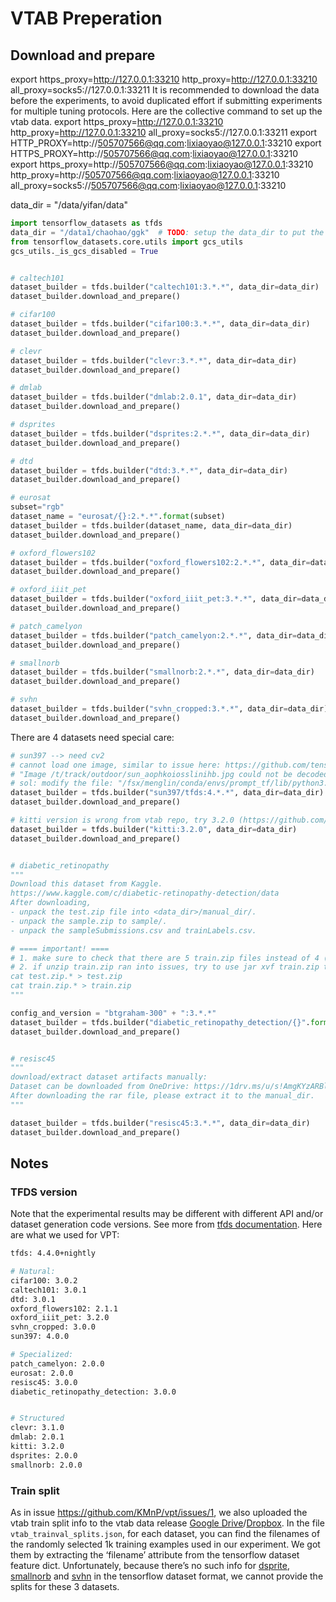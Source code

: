 # VTAB Preperation

## Download and prepare
export https_proxy=http://127.0.0.1:33210 http_proxy=http://127.0.0.1:33210 all_proxy=socks5://127.0.0.1:33211
It is recommended to download the data before the experiments, to avoid duplicated effort if submitting experiments for multiple tuning protocols. Here are the collective command to set up the vtab data. 
export https_proxy=http://127.0.0.1:33210 http_proxy=http://127.0.0.1:33210 all_proxy=socks5://127.0.0.1:33211
export HTTP_PROXY=http://505707566@qq.com:lixiaoyao@127.0.0.1:33210
export HTTPS_PROXY=http://505707566@qq.com:lixiaoyao@127.0.0.1:33210
export https_proxy=http://505707566@qq.com:lixiaoyao@127.0.0.1:33210 http_proxy=http://505707566@qq.com:lixiaoyao@127.0.0.1:33210 all_proxy=socks5://505707566@qq.com:lixiaoyao@127.0.0.1:33210

data_dir = "/data/yifan/data" 
```python
import tensorflow_datasets as tfds
data_dir = "/data1/chaohao/ggk"  # TODO: setup the data_dir to put the the data to, the DATA.DATAPATH value in config
from tensorflow_datasets.core.utils import gcs_utils
gcs_utils._is_gcs_disabled = True


# caltech101
dataset_builder = tfds.builder("caltech101:3.*.*", data_dir=data_dir)
dataset_builder.download_and_prepare()

# cifar100
dataset_builder = tfds.builder("cifar100:3.*.*", data_dir=data_dir)
dataset_builder.download_and_prepare()

# clevr
dataset_builder = tfds.builder("clevr:3.*.*", data_dir=data_dir)
dataset_builder.download_and_prepare()

# dmlab
dataset_builder = tfds.builder("dmlab:2.0.1", data_dir=data_dir)
dataset_builder.download_and_prepare()

# dsprites
dataset_builder = tfds.builder("dsprites:2.*.*", data_dir=data_dir)
dataset_builder.download_and_prepare()

# dtd
dataset_builder = tfds.builder("dtd:3.*.*", data_dir=data_dir)
dataset_builder.download_and_prepare()

# eurosat
subset="rgb"
dataset_name = "eurosat/{}:2.*.*".format(subset)
dataset_builder = tfds.builder(dataset_name, data_dir=data_dir)
dataset_builder.download_and_prepare()

# oxford_flowers102
dataset_builder = tfds.builder("oxford_flowers102:2.*.*", data_dir=data_dir)
dataset_builder.download_and_prepare()

# oxford_iiit_pet
dataset_builder = tfds.builder("oxford_iiit_pet:3.*.*", data_dir=data_dir)
dataset_builder.download_and_prepare()

# patch_camelyon
dataset_builder = tfds.builder("patch_camelyon:2.*.*", data_dir=data_dir)
dataset_builder.download_and_prepare()

# smallnorb
dataset_builder = tfds.builder("smallnorb:2.*.*", data_dir=data_dir)
dataset_builder.download_and_prepare()

# svhn
dataset_builder = tfds.builder("svhn_cropped:3.*.*", data_dir=data_dir)
dataset_builder.download_and_prepare()
```

There are 4 datasets need special care:

```python
# sun397 --> need cv2
# cannot load one image, similar to issue here: https://github.com/tensorflow/datasets/issues/2889
# "Image /t/track/outdoor/sun_aophkoiosslinihb.jpg could not be decoded by Tensorflow.""
# sol: modify the file: "/fsx/menglin/conda/envs/prompt_tf/lib/python3.7/site-packages/tensorflow_datasets/image_classification/sun.py" to ignore those images
dataset_builder = tfds.builder("sun397/tfds:4.*.*", data_dir=data_dir)
dataset_builder.download_and_prepare()

# kitti version is wrong from vtab repo, try 3.2.0 (https://github.com/google-research/task_adaptation/issues/18)
dataset_builder = tfds.builder("kitti:3.2.0", data_dir=data_dir)
dataset_builder.download_and_prepare()


# diabetic_retinopathy
"""
Download this dataset from Kaggle.
https://www.kaggle.com/c/diabetic-retinopathy-detection/data
After downloading, 
- unpack the test.zip file into <data_dir>/manual_dir/.
- unpack the sample.zip to sample/. 
- unpack the sampleSubmissions.csv and trainLabels.csv.

# ==== important! ====
# 1. make sure to check that there are 5 train.zip files instead of 4 (somehow if you chose to download all from kaggle, the train.zip.005 file is missing)
# 2. if unzip train.zip ran into issues, try to use jar xvf train.zip to handle huge zip file
cat test.zip.* > test.zip
cat train.zip.* > train.zip
"""

config_and_version = "btgraham-300" + ":3.*.*"
dataset_builder = tfds.builder("diabetic_retinopathy_detection/{}".format(config_and_version), data_dir=data_dir)
dataset_builder.download_and_prepare()


# resisc45
"""
download/extract dataset artifacts manually: 
Dataset can be downloaded from OneDrive: https://1drv.ms/u/s!AmgKYzARBl5ca3HNaHIlzp_IXjs
After downloading the rar file, please extract it to the manual_dir.
"""

dataset_builder = tfds.builder("resisc45:3.*.*", data_dir=data_dir)
dataset_builder.download_and_prepare()
```



## Notes

### TFDS version
Note that the experimental results may be different with different API and/or dataset generation code versions. See more from [tfds documentation](https://www.tensorflow.org/datasets/datasets_versioning). Here are what we used for VPT:

```bash
tfds: 4.4.0+nightly

# Natural:
cifar100: 3.0.2
caltech101: 3.0.1
dtd: 3.0.1
oxford_flowers102: 2.1.1
oxford_iiit_pet: 3.2.0
svhn_cropped: 3.0.0
sun397: 4.0.0

# Specialized:
patch_camelyon: 2.0.0
eurosat: 2.0.0
resisc45: 3.0.0
diabetic_retinopathy_detection: 3.0.0


# Structured
clevr: 3.1.0
dmlab: 2.0.1
kitti: 3.2.0
dsprites: 2.0.0
smallnorb: 2.0.0
```

### Train split
As in issue https://github.com/KMnP/vpt/issues/1, we also uploaded the vtab train split info to the vtab data release [Google Drive](https://drive.google.com/drive/folders/1mnvxTkYxmOr2W9QjcgS64UBpoJ4UmKaM)/[Dropbox](https://cornell.app.box.com/v/vptfgvcsplits). In the file `vtab_trainval_splits.json`, for each dataset, you can find the filenames of the randomly selected 1k training examples used in our experiment. We got them by extracting the ‘filename’ attribute from the tensorflow dataset feature dict. Unfortunately, because there’s no such info for [dsprite](https://www.tensorflow.org/datasets/catalog/dsprites), [smallnorb](https://www.tensorflow.org/datasets/catalog/smallnorb) and [svhn](https://www.tensorflow.org/datasets/catalog/svhn_cropped) in the tensorflow dataset format, we cannot provide the splits for these 3 datasets.

